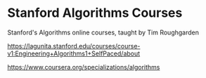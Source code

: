 # Stanford Algorithms Courses
Stanford's Algorithms online courses, taught by Tim Roughgarden

https://lagunita.stanford.edu/courses/course-v1:Engineering+Algorithms1+SelfPaced/about

https://www.coursera.org/specializations/algorithms

